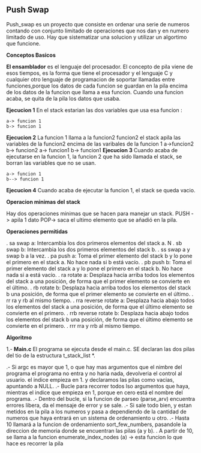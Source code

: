 ## Push Swap

Push_swap es un proyecto que consiste en ordenar una serie de numeros contando con conjunto limitado de operaciones que nos dan y 
en numero limitado de uso. Hay que sistematizar una solucion y utilizar un algortimo que funcione.

**Conceptos Basicos**

__El ensamblador__ es el lenguaje del procesador. El concepto de pila viene de esos tiempos, es la forma que tiene el procesador y el lenguaje C y cualquier otro lenguaje de programacion de soportar llamadas entre funciones,porque los datos de cada funcion se guardan en la pila encima de los datos de la funcion que llama a esa funcion.
Cuando una funcion acaba, se quita de la pila los datos que usaba.

**Ejecucion 1** 
En el stack estarian las dos variables que usa esa funcion :

	a-> funcion 1
	b-> funcion 1

**Ejecucion 2**
La funcion 1 llama a la funcion2 funcion2
el stack apila las variables de la funcion2 encima de las varibales de la funcion 1
	a->funcion2
	b-> funcion2
	a-> funcion1
	b-> funcion1
**Ejecucion 3**
Cuando acaba de ejecutarse en la funcion 1, la funcion 2 que ha sido llamada el stack,
se borran las variables que no se usan.

	a-> funcion 1
	b--> funcion 1
**Ejecucion 4**
Cuando acaba de ejecutar la funcion 1, el stack se queda vacio.

__Operacion minimas del stack__

Hay dos operaciones minimas que se hacen para manejar un stack.
PUSH -> apila 1 dato
POP-> saca el ultimo elemento que se añadió en la pila.

**Operaciones permitidas**

. sa swap a: Intercambia los dos primeros elementos del stack a. N
. sb swap b: Intercambia los dos primeros elementos del stack b. 
. ss swap a y swap b a la vez.
. pa push a: Toma el primer elemento del stack b y lo pone el primero en el stack
  a. No hace nada si b está vacío.
. pb push b: Toma el primer elemento del stack a y lo pone el primero en el stack
  b. No hace nada si a está vacío.
. ra rotate a: Desplaza hacia arriba todos los elementos del stack a una posición,
  de forma que el primer elemento se convierte en el último.
. rb rotate b: Desplaza hacia arriba todos los elementos del stack b una posición,
  de forma que el primer elemento se convierte en el último.
. rr ra y rb al mismo tiempo.
. rra reverse rotate a: Desplaza hacia abajo todos los elementos del stack a una
  posición, de forma que el último elemento se convierte en el primero.
. rrb reverse rotate b: Desplaza hacia abajo todos los elementos del stack b una
  posición, de forma que el último elemento se convierte en el primero.
. rrr rra y rrb al mismo tiempo.

**Algoritmo**

1.- __Main.c__
El programa se ejecuta desde el main.c. 
SE declaran las dos pilas del tio de la estructura t_stack_list *.

.- Si argc es mayor que 1, o que hay mas argumentos que el nimbre del programa el programa no entra y no haria nada, devolveria el control al usuario.
el indice empieza en 1. y declaramos las pilas como vacias, apuntando a NULL.
.- Bucle para recorrer todos lso argumentos que haya, mientras el indice que empieza en 1, porque en cero está el nombre del programa.
.- Dentro del  bucle, si la funcion de parseo (parse_arv) encuentra errores libera, da el mensaje de error y se sale.
.- Si sale todo bien, y estan metidos en la pila a los numeros y pasa a dependiendo de la cantidad de numeros que haya entrará en un sistema de ordenamiento u otro.
.- Hasta 10 llamará a la funcion de ordenamiento sort_few_numbers, pasandole la direccion de memoria donde se encuentran las pilas (a y b). 
. A partir de 10, se llama a la funcion enumerate_index_nodes (a) -> esta funcion lo que hace es recorrer la pila 




